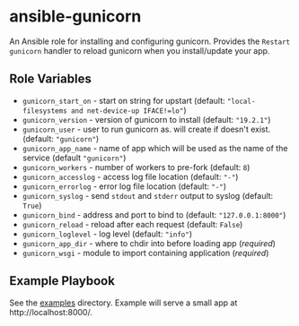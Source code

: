 # ansible-gunicorn

An Ansible role for installing and configuring gunicorn. Provides the `Restart gunicorn` handler to reload gunicorn when you install/update your app.

## Role Variables

- `gunicorn_start_on` - start on string for upstart (default: `"local-filesystems and net-device-up IFACE!=lo"`)
- `gunicorn_version` - version of gunicorn to install (default: `"19.2.1"`)
- `gunicorn_user` - user to run gunicorn as. will create if doesn't exist. (default: `"gunicorn"`)
- `gunicorn_app_name` - name of app which will be used as the name of the service (default `"gunicorn"`)
- `gunicorn_workers` - number of workers to pre-fork (default: `8`)
- `gunicorn_accesslog` - access log file location (default: `"-"`)
- `gunicorn_errorlog` - error log file location (default: `"-"`)
- `gunicorn_syslog` - send `stdout` and `stderr` output to syslog (default: `True`)
- `gunicorn_bind` - address and port to bind to (default: `"127.0.0.1:8000"`)
- `gunicorn_reload` - reload after each request (default: `False`)
- `gunicorn_loglevel` - log level (default: `"info"`)
- `gunicorn_app_dir` - where to chdir into before loading app (*required*)
- `gunicorn_wsgi` - module to import containing application (*required*)

## Example Playbook

See the [examples](./examples/) directory. Example will serve a small app at http://localhost:8000/.
